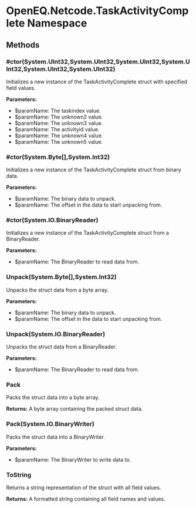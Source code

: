 ﻿# OpenEQ.Netcode.TaskActivityComplete Namespace

## Methods

### #ctor(System.UInt32,System.UInt32,System.UInt32,System.UInt32,System.UInt32,System.UInt32)

Initializes a new instance of the TaskActivityComplete struct with specified field values.

**Parameters:**

- $paramName: The taskindex value.
- $paramName: The unknown2 value.
- $paramName: The unknown3 value.
- $paramName: The activityid value.
- $paramName: The unknown4 value.
- $paramName: The unknown5 value.

### #ctor(System.Byte[],System.Int32)

Initializes a new instance of the TaskActivityComplete struct from binary data.

**Parameters:**

- $paramName: The binary data to unpack.
- $paramName: The offset in the data to start unpacking from.

### #ctor(System.IO.BinaryReader)

Initializes a new instance of the TaskActivityComplete struct from a BinaryReader.

**Parameters:**

- $paramName: The BinaryReader to read data from.

### Unpack(System.Byte[],System.Int32)

Unpacks the struct data from a byte array.

**Parameters:**

- $paramName: The binary data to unpack.
- $paramName: The offset in the data to start unpacking from.

### Unpack(System.IO.BinaryReader)

Unpacks the struct data from a BinaryReader.

**Parameters:**

- $paramName: The BinaryReader to read data from.

### Pack

Packs the struct data into a byte array.

**Returns:** A byte array containing the packed struct data.

### Pack(System.IO.BinaryWriter)

Packs the struct data into a BinaryWriter.

**Parameters:**

- $paramName: The BinaryWriter to write data to.

### ToString

Returns a string representation of the struct with all field values.

**Returns:** A formatted string containing all field names and values.


